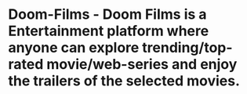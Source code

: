 # Doom-Films - Doom Films is a Entertainment platform where anyone can explore trending/top-rated movie/web-series and enjoy the trailers of the selected movies.
